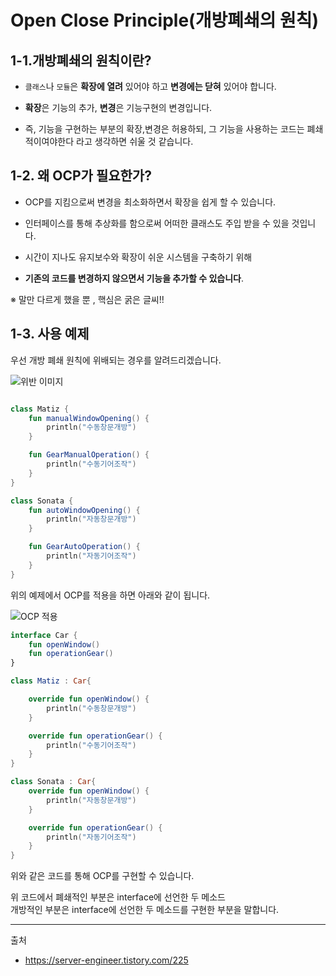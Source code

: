 # **Open Close Principle(개방폐쇄의 원칙)**

## 1-1.개방폐쇄의 원칙이란?

- `클래스`나 `모듈`은 **확장에 열려** 있어야 하고 **변경에는 닫혀** 있어야 합니다.

- **확장**은 기능의 추가, **변경**은 기능구현의 변경입니다. 

- 즉, 기능을 구현하는 부분의 확장,변경은 허용하되, 그 기능을 사용하는 코드는 폐쇄적이여야한다 라고 생각하면 쉬울 것 같습니다. 

## 1-2. 왜 OCP가 필요한가?

- OCP를 지킴으로써 변경을 최소화하면서 확장을 쉽게 할 수 있습니다. 

- 인터페이스를 통해 추상화를 함으로써 어떠한 클래스도 주입 받을 수 있을 것입니다. 

- 시간이 지나도 유지보수와 확장이 쉬운 시스템을 구축하기 위해

- **기존의 코드를 변경하지 않으면서 기능을 추가할 수 있습니다**. 


※ 말만 다르게 했을 뿐 , 핵심은 굵은 글씨!!

## 1-3. 사용 예제

우선 개방 폐쇄 원칙에 위배되는 경우를 알려드리겠습니다. 

![위반 이미지](https://img1.daumcdn.net/thumb/R1280x0/?scode=mtistory2&fname=http%3A%2F%2Fcfile3.uf.tistory.com%2Fimage%2F267ADB4F569847311F0EF6)


```kotlin

class Matiz {
    fun manualWindowOpening() {
        println("수동창문개방")
    }

    fun GearManualOperation() {
        println("수동기어조작")
    }
}

class Sonata {
    fun autoWindowOpening() {
        println("자동창문개방")
    }

    fun GearAutoOperation() {
        println("자동기어조작")
    }
}
```

위의 예제에서 OCP를 적용을 하면 아래와 같이 됩니다. 

![OCP 적용](https://img1.daumcdn.net/thumb/R1280x0/?scode=mtistory2&fname=http%3A%2F%2Fcfile2.uf.tistory.com%2Fimage%2F22570C4B56984767308615)

```kotlin
interface Car {
    fun openWindow()
    fun operationGear()
}

class Matiz : Car{

    override fun openWindow() {
        println("수동창문개방")
    }

    override fun operationGear() {
        println("수동기어조작")
    }
}

class Sonata : Car{
    override fun openWindow() {
        println("자동창문개방")
    }

    override fun operationGear() {
        println("자동기어조작")
    }
}
```

위와 같은 코드를 통해 OCP를 구현할 수 있습니다. 

위 코드에서 폐쇄적인 부분은 interface에 선언한 두 메소드  
개방적인 부분은 interface에 선언한 두 메소드를 구현한 부분을 말합니다. 

---
출처 
- https://server-engineer.tistory.com/225